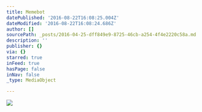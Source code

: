 ```yaml
---
title: Memebot
datePublished: '2016-08-22T16:08:25.004Z'
dateModified: '2016-08-22T16:08:24.686Z'
author: []
sourcePath: _posts/2016-04-25-dff849e9-8725-46cb-a254-4f4e2220c58a.md
description: ''
publisher: {}
via: {}
starred: true
inFeed: true
hasPage: false
inNav: false
_type: MediaObject

---
```

![](https://the-grid-user-content.s3-us-west-2.amazonaws.com/2a112426-b8fd-41d3-86f5-5450dbb9a6d1.jpg)